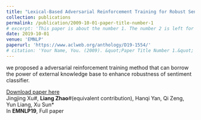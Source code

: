 ```yaml
---
title: "Lexical-Based Adversarial Reinforcement Training for Robust Sentiment Classification"
collection: publications
permalink: /publication/2009-10-01-paper-title-number-1
# excerpt: 'This paper is about the number 1. The number 2 is left for future work.'
date: 2019-10-01
venue: 'EMNLP'
paperurl: 'https://www.aclweb.org/anthology/D19-1554/'
# citation: 'Your Name, You. (2009). &quot;Paper Title Number 1.&quot; <i>Journal 1</i>. 1(1).'
---
```

we proposed a adversarial reinforcement training method that can borrow the power of  external knowledge base to enhance robustness of sentiment classifier.

[Download paper here](https://xusun.org/publication/wordnet_based_adversarial_training.pdf)  
Jingjing Xu#, **Liang Zhao**#(equivalent contribution), Hanqi Yan, Qi Zeng, Yun Liang, Xu Sun*  
In **EMNLP19**, Full paper